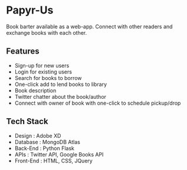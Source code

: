 # Papyr-Us

Book barter available as a web-app. Connect with other readers and exchange books with each other. 

## Features

* Sign-up for new users
* Login for existing users
* Search for books to borrow
* One-click add to lend books to library
* Book description 
* Twitter chatter about the book/author
* Connect with owner of book with one-click to schedule pickup/drop

## Tech Stack

* Design : Adobe XD
* Database : MongoDB Atlas
* Back-End : Python Flask
* APIs : Twitter API, Google Books API
* Front-End : HTML, CSS, JQuery
